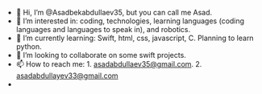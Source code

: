 - 👋 Hi, I’m @Asadbekabdullaev35, but you can call me Asad.
- 👀 I’m interested in: coding, technologies, learning languages (coding languages and languages to speak in), and robotics.
- 🌱 I’m currently learning: Swift, html, css, javascript, C. Planning to learn python.
- 💞️ I’m looking to collaborate on some swift projects.
- 📫 How to reach me: 1. asadabdullaev35@gmail.com. 2. asadabdullayev33@gmail.com
- 
<!---
Asadbekabdullaev35/Asadbekabdullaev35 is a ✨ special ✨ repository because its `README.md` (this file) appears on your GitHub profile.
You can click the Preview link to take a look at your changes.
--->

